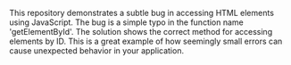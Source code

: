This repository demonstrates a subtle bug in accessing HTML elements using JavaScript. The bug is a simple typo in the function name 'getElementById'.  The solution shows the correct method for accessing elements by ID. This is a great example of how seemingly small errors can cause unexpected behavior in your application.